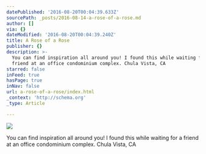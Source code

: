 ```yaml
---
datePublished: '2016-08-20T00:04:39.633Z'
sourcePath: _posts/2016-08-14-a-rose-of-a-rose.md
author: []
via: {}
dateModified: '2016-08-20T00:04:39.240Z'
title: A Rose of a Rose
publisher: {}
description: >-
  You can find inspiration all around you! I found this while waiting for a
  friend at an office condominium complex. Chula Vista, CA
starred: false
inFeed: true
hasPage: true
inNav: false
url: a-rose-of-a-rose/index.html
_context: 'http://schema.org'
_type: Article

---
```

![](https://the-grid-user-content.s3-us-west-2.amazonaws.com/4873cd3a-a759-4bfd-914c-ef4319839a32.jpg)

You can find inspiration all around you! I found this while waiting for a friend at an office condominium complex. Chula Vista, CA